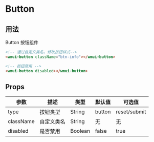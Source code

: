 # Button

## 用法

Button 按钮组件

```html
<!-- 通过自定义类名，修改按钮样式-->
<wmui-button className="btn-info"></wmui-button>

<!-- 按钮禁用 -->
<wmui-button disabled></wmui-button>

```


## Props

| 参数 | 描述 | 类型 | 默认值 | 可选值 |
|------|-----|------|--------|-------|
| type  | 按钮类型 | String | button | reset/submit |
| className  | 自定义类名 | String | 无 | 无 |
| disabled | 是否禁用 | Boolean | false | true |